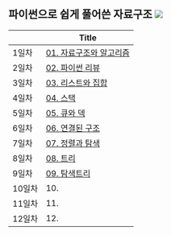 ## 파이썬으로 쉽게 풀어쓴 자료구조 <img src="https://img.shields.io/badge/Python-3776AB?style=flat&logo=Python&logoColor=white"/>
| | Title | 
|-|-------|
| 1일차 | [01. 자료구조와 알고리즘](https://github.com/ChaCha0924/DATA-STRUCTURES-USING-PYTHON/blob/main/01.%20%EC%9E%90%EB%A3%8C%EA%B5%AC%EC%A1%B0%EC%99%80%20%EC%95%8C%EA%B3%A0%EB%A6%AC%EC%A6%98.ipynb) | 
| 2일차 | [02. 파이썬 리뷰](https://github.com/ChaCha0924/DATA-STRUCTURES-USING-PYTHON/blob/main/02.%20%ED%8C%8C%EC%9D%B4%EC%8D%AC%20%EB%A6%AC%EB%B7%B0.ipynb) | 
| 3일차 | [03. 리스트와 집합](https://github.com/ChaCha0924/DATA-STRUCTURES-USING-PYTHON/blob/main/03.%20%EB%A6%AC%EC%8A%A4%ED%8A%B8%EC%99%80%20%EC%A7%91%ED%95%A9.ipynb) | 
| 4일차 | [04. 스택](https://github.com/ChaCha0924/DATA-STRUCTURES-USING-PYTHON/blob/main/04.%20%EC%8A%A4%ED%83%9D.ipynb) | 
| 5일차 | [05. 큐와 덱](https://github.com/ChaCha0924/DATA-STRUCTURES-USING-PYTHON/blob/main/05.%20%ED%81%90%EC%99%80%20%EB%8D%B1.ipynb) | 
| 6일차 | [06. 연결된 구조](https://github.com/ChaCha0924/DATA-STRUCTURES-USING-PYTHON/blob/main/06.%20%EC%97%B0%EA%B2%B0%EB%90%9C%20%EA%B5%AC%EC%A1%B0.ipynb) | 
| 7일차 | [07. 정렬과 탐색](https://github.com/ChaCha0924/DATA-STRUCTURES-USING-PYTHON/blob/main/07.%20%EC%A0%95%EB%A0%AC%EA%B3%BC%20%ED%83%90%EC%83%89.ipynb) | 
| 8일차 | [08. 트리](https://github.com/ChaCha0924/DATA-STRUCTURES-USING-PYTHON/blob/main/08.%20%ED%8A%B8%EB%A6%AC.ipynb) |
| 9일차 | [09. 탐색트리](https://github.com/ChaCha0924/DATA-STRUCTURES-USING-PYTHON/blob/main/09.%20%ED%83%90%EC%83%89%ED%8A%B8%EB%A6%AC.ipynb) | 
| 10일차 | 10. | 
| 11일차 | 11. | 
| 12일차 | 12. | 
